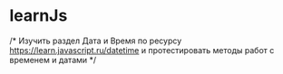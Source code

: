 # learnJs
/* Изучить раздел Дата и Время по ресурсу https://learn.javascript.ru/datetime и протестировать методы работ с временем и датами */